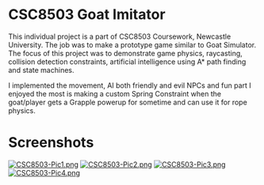 # CSC8503 Goat Imitator
This individual project is a part of CSC8503 Coursework, Newcastle University. The job was to make a prototype game similar to Goat Simulator. The focus of this project was to demonstrate game physics, raycasting, collision detection constraints, artificial intelligence using A* path finding and state machines.

I implemented the movement, AI both friendly and evil NPCs and fun part I enjoyed the most is making a custom Spring Constraint when the goat/player gets a Grapple powerup for sometime and can use it for rope physics.

# Screenshots
[![CSC8503-Pic1.png](https://i.postimg.cc/ZR5HhG1z/CSC8503-Pic1.png)](https://postimg.cc/v1CfrNY0)
[![CSC8503-Pic2.png](https://i.postimg.cc/nr6GBCMn/CSC8503-Pic2.png)](https://postimg.cc/YLzFw21P)
[![CSC8503-Pic3.png](https://i.postimg.cc/4d2548g7/CSC8503-Pic3.png)](https://postimg.cc/dkdd4jDw)
[![CSC8503-Pic4.png](https://i.postimg.cc/7hCN5gHB/CSC8503-Pic4.png)](https://postimg.cc/Cng8tnfD)
